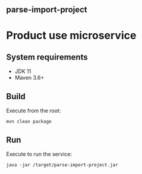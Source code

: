 ## **parse-import-project**
# Product use microservice
## System requirements
- JDK 11
- Maven 3.6+
## Build
Execute from the root:
```shell script
mvn clean package
```
## Run
Execute to run the service:
```shell script
java -jar /target/parse-import-project.jar
```

